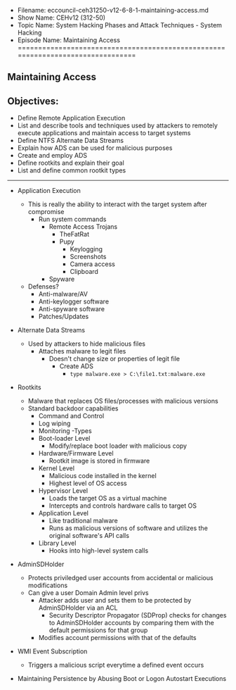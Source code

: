 - Filename: eccouncil-ceh31250-v12-6-8-1-maintaining-access.md
- Show Name: CEHv12 (312-50)
- Topic Name: System Hacking Phases and Attack Techniques - System Hacking
- Episode Name: Maintaining Access
================================================================================


Maintaining Access
--------------------------------------------------------------------------------

Objectives:
--------------------------------------------------------------------------------
- Define Remote Application Execution
- List and describe tools and techniques used by attackers to remotely execute applications and maintain access to target systems
- Define NTFS Alternate Data Streams
- Explain how ADS can be used for malicious purposes
- Create and employ ADS
- Define rootkits and explain their goal
- List and define common rootkit types
--------------------------------------------------------------------------------


+ Application Execution
  - This is really the ability to interact with the target system
    after compromise
    + Run system commands
        + Remote Access Trojans
          - TheFatRat
          - Pupy
            + Keylogging
            + Screenshots
            + Camera access
            + Clipboard
        + Spyware
  - Defenses?
    + Anti-malware/AV
    + Anti-keylogger software
    + Anti-spyware software
    + Patches/Updates

+ Alternate Data Streams
  - Used by attackers to hide malicious files
    + Attaches malware to legit files
      - Doesn't change size or properties of legit file
        + Create ADS
          - `type malware.exe > C:\file1.txt:malware.exe`

+ Rootkits
  - Malware that replaces OS files/processes with malicious versions
  - Standard backdoor capabilities
    + Command and Control
    + Log wiping
    + Monitoring
  -Types
    + Boot-loader Level
      - Modify/replace boot loader with malicious copy
    + Hardware/Firmware Level
      - Rootkit image is stored in firmware
    + Kernel Level
      - Malicious code installed in the kernel
      - Highest level of OS access
    + Hypervisor Level
      - Loads the target OS as a virtual machine
      - Intercepts and controls hardware calls to target OS
    + Application Level
      - Like traditional malware
      - Runs as malicious versions of software and utilizes the original
        software's API calls
    + Library Level
      - Hooks into high-level system calls

+ AdminSDHolder
  - Protects priviledged user accounts from accidental or malicious modifications
  - Can give a user Domain Admin level privs
    + Attacker adds user and sets them to be protected by AdminSDHolder via an ACL
      - Security Descriptor Propagator (SDProp) checks for changes to AdminSDHolder accounts
        by comparing them with the default permissions for that group
	+ Modifies account permissions with that of the defaults
+ WMI Event Subscription
  - Triggers a malicious script everytime a defined event occurs
+ Maintaining Persistence by Abusing Boot or Logon Autostart Executions
